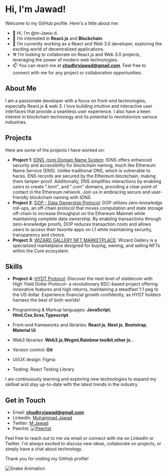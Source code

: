 # Hi, I'm Jawad!

Welcome to my GitHub profile. Here's a little about me:

- 👋 Hi, I’m @m-Jawa-d.
- 👀 I’m interested in **React.js** and **Blockchain**.
- 🌱 I’m currently working as a React and Web 3.0 developer, exploring the exciting world of decentralized applications.
- ⚒️ I’m looking to collaborate on React.js and Web 3.0 projects, leveraging the power of modern web technologies.
- 📫 You can reach me at **chudhryjawad@gmail.com**. Feel free to connect with me for any project or collaboration opportunities.

## About Me

I am a passionate developer with a focus on front-end technologies, especially React.js & web 3. I love building intuitive and interactive user interfaces that provide a seamless user experience. I also have a keen interest in blockchain technology and its potential to revolutionize various industries.

## Projects

Here are some of the projects I have worked on:

- **Project 1**: [tDNS -tomi Domain Name System](https://tdns.network/): tDNS offers enhanced security and accessibility for blockchain naming, much like Ethereum Name Service (ENS). Unlike traditional DNS, which is vulnerable to hacks, ENS records are secured by the Ethereum blockchain, making them tamper-proof. Additionally, ENS simplifies interactions by enabling users to create ".tomi", and ".com" domains, providing a clear point of contact in the Ethereum network. Join us in embracing secure and user-friendly blockchain naming with tDNS.
- **Project 2**: [DOP - Data Ownership Protocol](https://dop.org/): DOP utilizes zero-knowledge roll-ups, an off-chain protocol that moves computation and state storage off-chain to increase throughput on the Ethereum Mainnet while maintaining complete data ownership. By enabling transactions through zero-knowledge proofs, DOP reduces transaction costs and allows users to access their favorite apps on L1 while maintaining security, transparency and choice.
- **Project 3**: [WIZARD GALLERY NFT MARKETPLACE](https://www.wizardgallery.xyz/): Wizard Gallery is a specialized marketplace designed for buying, owning, and selling NFTs within the Core ecosystem.
## Skills
- **Project 4**: [HYDT Protocol](https://app.hydtprotocol.com/HYDT/dashboard): Discover the next level of stablecoin with High Yield Dollar Protocol- a revolutionary BSC-based project offering innovative features and high returns, maintaining a steadfast 1:1 peg to the US dollar. Experience financial growth confidently, as HYDT holders harness the best of both worlds!

- Programming & Markup languages: **JavaScript**, **Html**,**Css**,**Scss**,**Typescript**
- Front-end frameworks and libraries: **React js**, **Next js**, **Bootstrap**,  **Material Ui**
- Web3 libraries: **Web3.js**,**Wegmi**,**Rainbow toolkit**,**ether js**...
- Version control: **Git**
- UI/UX design: Figma
- Testing: React Testing Library

I am continuously learning and exploring new technologies to expand my skillset and stay up-to-date with the latest trends in the industry.

## Get in Touch

- Email: **chudhryjawad@gmail.com**
- LinkedIn: [Muhammad Jawad](https://www.linkedin.com/in/muhammad-jawad-6aa7b21a1/)
- Twitter: [M Jawad](https://twitter.com/MJawad37915325)
- Peerlist: [![Peerlist](https://github-readme-badge.peerlist.io/api/jawad)](https://peerlist.io/jawad)

Feel free to reach out to me via email or connect with me on LinkedIn or Twitter. I'm always excited to discuss new ideas, collaborate on projects, or simply have a chat about technology.

Thank you for visiting my GitHub profile!

![Snake Animation](https://raw.githubusercontent.com/sammorozov/sammorozov/main/assets/github-snake.svg)

